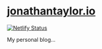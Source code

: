 # [jonathantaylor.io](https://jonathantaylor.io/)

[![Netlify Status](https://api.netlify.com/api/v1/badges/7e308a34-0336-4a71-8804-5e8e795058e2/deploy-status)](https://app.netlify.com/sites/jonyonson/deploys)

My personal blog...

